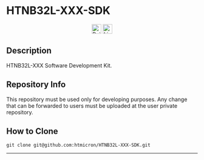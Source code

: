 # HTNB32L-XXX-SDK

<p align="center">
    <img alt="Build Status" src="https://github.com/htmicron/HTNB32L-XXX-SDK/actions/workflows/build_test.yml/badge.svg" height="25">
  <a href="https://www.apache.org/licenses/LICENSE-2.0">
    <img alt="License" src="https://img.shields.io/badge/License-Apache_2.0-blue.svg" height="25">
  </a>
</p>

## Description

HTNB32L-XXX Software Development Kit.

## Repository Info

This repository must be used only for developing purposes. Any change that can be forwarded to users must be uploaded at the user private repository.

## How to Clone 

```
git clone git@github.com:htmicron/HTNB32L-XXX-SDK.git
```

<hr>
